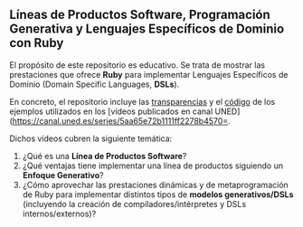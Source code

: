 ## Líneas de Productos Software, Programación Generativa y Lenguajes Específicos de Dominio con Ruby 

El propósito de este repositorio es educativo. Se trata de mostrar las prestaciones que ofrece **Ruby** para implementar Lenguajes Específicos de Dominio (Domain Specific Languages, **DSLs**). 

En concreto, el repositorio incluye las [transparencias](https://github.com/rheradio/ruby_dsl/tree/master/transparencias) y el [código](https://github.com/rheradio/ruby_dsl/tree/master/codigo) de los ejemplos utilizados en los [vídeos publicados en canal UNED](https://canal.uned.es/series/5aa65e72b1111ff2278b4570=.

Dichos vídeos cubren la siguiente temática:

1. ¿Qué es una **Línea de Productos Software**?
2. ¿Qué ventajas tiene implementar una línea de productos siguiendo un **Enfoque Generativo**? 
3. ¿Cómo aprovechar las prestaciones dinámicas y de metaprogramación de Ruby para implementar distintos tipos de **modelos generativos/DSLs** (incluyendo la creación de compiladores/intérpretes y DSLs internos/externos)?
